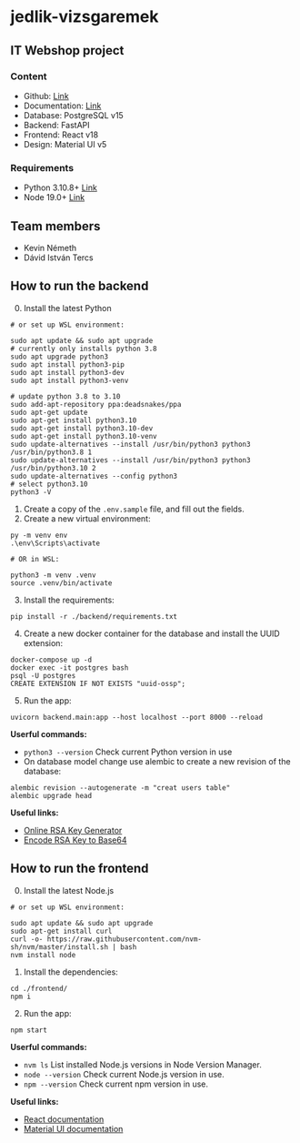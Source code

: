 # jedlik-vizsgaremek

## IT Webshop project

### Content

- Github: [Link](https://github.com/xKeiro/jedlik-vizsgaremek)
- Documentation: [Link](https://docs.google.com/document/d/1Yr7cOVb5YnQZE8FiTCjsjiG3QIeLOKl3hKt94gyOdZ8/edit?usp=sharing)
- Database: PostgreSQL v15
- Backend: FastAPI
- Frontend: React v18
- Design: Material UI v5

### Requirements

- Python 3.10.8+ [Link](https://www.python.org/downloads/)
- Node 19.0+ [Link](https://nodejs.org/en/)

## Team members

- Kevin Németh
- Dávid István Tercs

## How to run the backend

0. Install the latest Python

```
# or set up WSL environment:

sudo apt update && sudo apt upgrade
# currently only installs python 3.8
sudo apt upgrade python3
sudo apt install python3-pip
sudo apt install python3-dev
sudo apt install python3-venv

# update python 3.8 to 3.10
sudo add-apt-repository ppa:deadsnakes/ppa
sudo apt-get update
sudo apt-get install python3.10
sudo apt-get install python3.10-dev
sudo apt-get install python3.10-venv
sudo update-alternatives --install /usr/bin/python3 python3 /usr/bin/python3.8 1
sudo update-alternatives --install /usr/bin/python3 python3 /usr/bin/python3.10 2
sudo update-alternatives --config python3
# select python3.10
python3 -V
```

1. Create a copy of the `.env.sample` file, and fill out the fields.
2. Create a new virtual environment:

```
py -m venv env
.\env\Scripts\activate

# OR in WSL:

python3 -m venv .venv
source .venv/bin/activate
```

3. Install the requirements:

```
pip install -r ./backend/requirements.txt
```

4. Create a new docker container for the database and install the UUID extension:

```
docker-compose up -d
docker exec -it postgres bash
psql -U postgres
CREATE EXTENSION IF NOT EXISTS "uuid-ossp";
```

5. Run the app:

```
uvicorn backend.main:app --host localhost --port 8000 --reload
```

**Userful commands:**

- `python3 --version` Check current Python version in use
- On database model change use alembic to create a new revision of the database:

```
alembic revision --autogenerate -m "creat users table"
alembic upgrade head
```

**Useful links:**

- [Online RSA Key Generator](http://travistidwell.com/jsencrypt/demo/)
- [Encode RSA Key to Base64](https://www.base64encode.org/)

## How to run the frontend

0. Install the latest Node.js

```
# or set up WSL environment:

sudo apt update && sudo apt upgrade
sudo apt-get install curl
curl -o- https://raw.githubusercontent.com/nvm-sh/nvm/master/install.sh | bash
nvm install node
```

1. Install the dependencies:

```
cd ./frontend/
npm i
```

2. Run the app:

```
npm start
```

**Userful commands:**

- `nvm ls` List installed Node.js versions in Node Version Manager.
- `node --version` Check current Node.js version in use.
- `npm --version` Check current npm version in use.

**Useful links:**

- [React documentation](https://reactjs.org/docs/getting-started.html)
- [Material UI documentation](https://mui.com/material-ui/getting-started/overview/)
